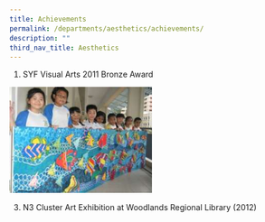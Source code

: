 ```yaml
---
title: Achievements
permalink: /departments/aesthetics/achievements/
description: ""
third_nav_title: Aesthetics
---
```

1. SYF Visual Arts 2011 Bronze Award

<img src="/images/SYF%20Visual%20Arts%202011%20Bronze%20Award.jpg"  
style="width:50%">

3. N3 Cluster Art Exhibition at Woodlands Regional Library (2012)